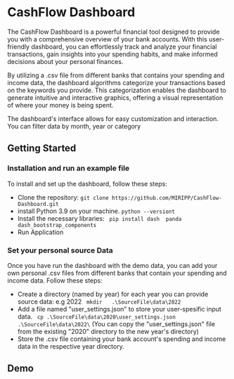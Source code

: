 # CashFlow Dashboard

The CashFlow Dashboard is a powerful financial tool designed to provide you with a comprehensive overview of your bank accounts. With this user-friendly dashboard, you can effortlessly track and analyze your financial transactions, gain insights into your spending habits, and make informed decisions about your personal finances.

By utilizing a .csv file from different banks that contains your spending and income data, the dashboard algorithms categorize your transactions based on the keywords you provide. This categorization enables the dashboard to generate intuitive and interactive graphics, offering a visual representation of where your money is being spent.

The dashboard's interface allows for easy customization and interaction. You can filter data by month, year or category 

## Getting Started

### Installation and run an example file
To install and set up the dashboard, follow these steps:
- Clone the repository: ``` git clone https://github.com/MIRIPP/CashFlow-Dashboard.git ```
- install Python 3.9 on your machine. ``` python --versiont ```
- Install the necessary libraries: ``` pip install dash  panda dash_bootstrap_components```
- Run Application
  
### Set your personal source Data
Once you have run the dashboard with the demo data, you can add your own personal .csv files from different banks that contain your spending and income data. Follow these steps:
- Create a directory (named by year) for each year you can provide source data: e.g 2022 ``` mkdir   .\SourceFile\data\2022```
- Add a file named "user_settings.json" to store your user-spesific input data.   ``` cp .\SourceFile\data\2020\user_settings.json .\SourceFile\data\2022\```
  (You can copy the "user_settings.json" file from the existing "2020" directory to the new year's directory)
- Store the .csv file containing your bank account's spending and income data in the respective year directory.

  
## Demo
